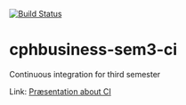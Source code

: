 [![Build Status](https://travis-ci.org/lundclausenDK/cphbusiness-sem3-ci.svg?branch=master)](https://github.com/lundclausenDK/cphbusiness-sem3-ci)

# cphbusiness-sem3-ci
Continuous integration for third semester

Link: [Præsentation about CI](https://jegp.github.io/cphbusiness-sem3-ci/presentation.html#/)
